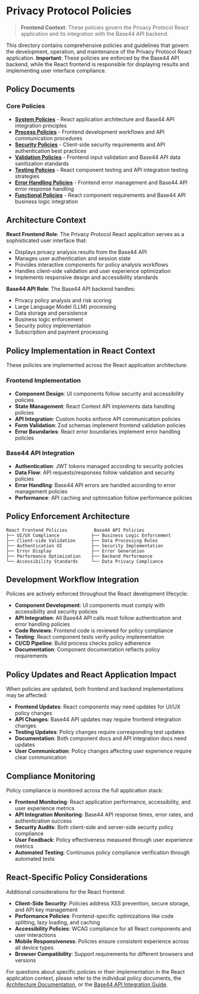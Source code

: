 # Privacy Protocol Policies

> **Frontend Context**: These policies govern the Privacy Protocol React application and its integration with the Base44 API backend.

This directory contains comprehensive policies and guidelines that govern the development, operation, and maintenance of the Privacy Protocol React application. **Important**: These policies are enforced by the Base44 API backend, while the React frontend is responsible for displaying results and implementing user interface compliance.

## Policy Documents

### Core Policies
- **[System Policies](system-policies.md)** - React application architecture and Base44 API integration principles
- **[Process Policies](process-policies.md)** - Frontend development workflows and API communication procedures
- **[Security Policies](security-policies.md)** - Client-side security requirements and API authentication best practices
- **[Validation Policies](validation-policies.md)** - Frontend input validation and Base44 API data sanitization standards
- **[Testing Policies](testing-policies.md)** - React component testing and API integration testing strategies
- **[Error Handling Policies](error-handling-policies.md)** - Frontend error management and Base44 API error response handling
- **[Functional Policies](functional-policies.md)** - React component requirements and Base44 API business logic integration

## Architecture Context

**React Frontend Role**: The Privacy Protocol React application serves as a sophisticated user interface that:
- Displays privacy analysis results from the Base44 API
- Manages user authentication and session state
- Provides interactive components for policy analysis workflows
- Handles client-side validation and user experience optimization
- Implements responsive design and accessibility standards

**Base44 API Role**: The Base44 API backend handles:
- Privacy policy analysis and risk scoring
- Large Language Model (LLM) processing
- Data storage and persistence
- Business logic enforcement
- Security policy implementation
- Subscription and payment processing

## Policy Implementation in React Context

These policies are implemented across the React application architecture:

### Frontend Implementation
- **Component Design**: UI components follow security and accessibility policies
- **State Management**: React Context API implements data handling policies
- **API Integration**: Custom hooks enforce API communication policies
- **Form Validation**: Zod schemas implement frontend validation policies
- **Error Boundaries**: React error boundaries implement error handling policies

### Base44 API Integration
- **Authentication**: JWT tokens managed according to security policies
- **Data Flow**: API requests/responses follow validation and security policies
- **Error Handling**: Base44 API errors are handled according to error management policies
- **Performance**: API caching and optimization follow performance policies

## Policy Enforcement Architecture

```
React Frontend Policies          Base44 API Policies
├── UI/UX Compliance            ├── Business Logic Enforcement
├── Client-side Validation      ├── Data Processing Rules
├── Authentication UI           ├── Security Implementation
├── Error Display               ├── Error Generation
├── Performance Optimization    ├── Backend Performance
└── Accessibility Standards     └── Data Privacy Compliance
```

## Development Workflow Integration

Policies are actively enforced throughout the React development lifecycle:

- **Component Development**: UI components must comply with accessibility and security policies
- **API Integration**: All Base44 API calls must follow authentication and error handling policies
- **Code Reviews**: Frontend code is reviewed for policy compliance
- **Testing**: React component tests verify policy implementation
- **CI/CD Pipeline**: Build process checks policy adherence
- **Documentation**: Component documentation reflects policy requirements

## Policy Updates and React Application Impact

When policies are updated, both frontend and backend implementations may be affected:

- **Frontend Updates**: React components may need updates for UI/UX policy changes
- **API Changes**: Base44 API updates may require frontend integration changes
- **Testing Updates**: Policy changes require corresponding test updates
- **Documentation**: Both component docs and API integration docs need updates
- **User Communication**: Policy changes affecting user experience require clear communication

## Compliance Monitoring

Policy compliance is monitored across the full application stack:

- **Frontend Monitoring**: React application performance, accessibility, and user experience metrics
- **API Integration Monitoring**: Base44 API response times, error rates, and authentication success
- **Security Audits**: Both client-side and server-side security policy compliance
- **User Feedback**: Policy effectiveness measured through user experience metrics
- **Automated Testing**: Continuous policy compliance verification through automated tests

## React-Specific Policy Considerations

Additional considerations for the React frontend:

- **Client-Side Security**: Policies address XSS prevention, secure storage, and API key management
- **Performance Policies**: Frontend-specific optimizations like code splitting, lazy loading, and caching
- **Accessibility Policies**: WCAG compliance for all React components and user interactions
- **Mobile Responsiveness**: Policies ensure consistent experience across all device types
- **Browser Compatibility**: Support requirements for different browsers and versions

For questions about specific policies or their implementation in the React application context, please refer to the individual policy documents, the [Architecture Documentation](../ARCHITECTURE.md), or the [Base44 API Integration Guide](../BASE44_API_INTEGRATION.md).
